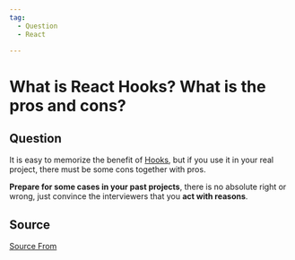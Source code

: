 ```yaml
---
tag:
  - Question
  - React

---
```

  
# What is React Hooks? What is the pros and cons?

## Question
It is easy to memorize the benefit of [Hooks](https://reactjs.org/docs/hooks-intro.html), but if you use it in your real project, there must be some cons together with pros.

**Prepare for some cases in your past projects**, there is no absolute right or wrong, just convince the interviewers that you **act with reasons**.




##  Source
[Source From](https://bigfrontend.dev/question/What-is-the-pros-and-cons-of-React-Hooks)

  